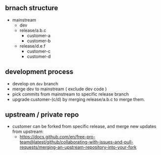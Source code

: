 
## brnach structure

 - mainstream
   - dev
   - release/a.b.c
     - customer-a
     - customer-b
   - release/d.e.f
     - customer-c
     - customer-d


## development process

 - develop on `dev` branch
 - merge dev to mainstream ( exclude dev code )
 - pick commits from mainstream to specific release branch
 - upgrade customer-(c/d) by merging release/a.b.c to merge them.

## upstream / private repo

 - customer can be forked from specific release, and merge new updates from upstream:
   - https://docs.github.com/en/free-pro-team@latest/github/collaborating-with-issues-and-pull-requests/merging-an-upstream-repository-into-your-fork
